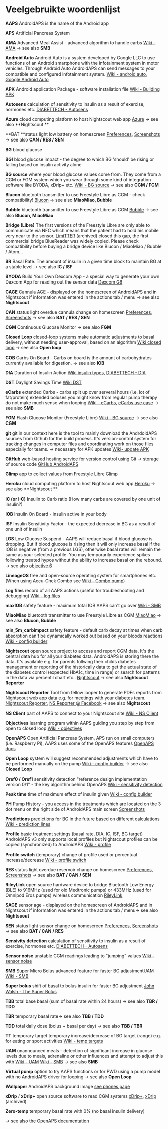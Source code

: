 # Veelgebruikte woordenlijst

**AAPS** AndroidAPS is the name of the Android app

**APS** Artificial Pancreas System

**AMA** Advanced Meal Assist - advanced algorithm to handle carbs [Wiki - AMA](../Usage/Open-APS-features.md#advanced-meal-assist-ama) → see also **SMB**

**Android Auto** Android Auto is a system developed by Google LLC to use functions of an Android smartphone with the infotainment system in motor vehicles. Through Android Auto AndroidAPS can send messages to your compatible and configured infotainment system. [Wiki - android auto](../Usage/Android-auto.md), [Google Android Auto](https://www.android.com/intl/en_en/auto/)

**APK** Android application Package - software installation file [Wiki - Building APK](../Installing-AndroidAPS/building-AAPS.md)

**Autosens** calculation of sensitivity to insulin as a result of exercise, hormones etc. [DIABETTECH - Autosens](https://www.diabettech.com/openaps/what-conclusions-can-we-draw-when-investigating-insulin-sensitivity-using-the-autosens-function-within-openaps-an-n1-study/)

**Azure** cloud computing platform to host Nightscout web app [Azure](https://azure.microsoft.com/) → see also **Nightscout **

**BAT **status light low battery on homescreen [Preferences](../Configuration/Preferences.md#overview), [Screenshots](../Getting-Started/Screenshots.md) → see also **CAN / RES / SEN**

**BG** blood glucose

**BGI** blood glucose impact - the degree to which BG 'should' be rising or falling based on insulin activity alone

**BG source** where your blood glucose values come from. They come from a CGM or FGM system which you wear through some kind of integration software like BYODA, xDrip+ etc. [Wiki - BG source](../Configuration/Config-Builder.md#bg-source) → see also **CGM / FGM**

**Blucon** bluetooth transmitter to use Freestyle Libre as CGM - check compatibility! [Blucon](https://cgm.ambrosiasys.com/) → see also **MiaoMiao, Bubble**

**Bubble** bluetooth transmitter to use Freestyle Libre as CGM [Bubble](https://www.bubblesmartreader.com/) → see also **Blucon, MiaoMiao**

**Bridge (Libre)** The first versions of the Freestyle Libre are only able to communicate via NFC which means that the patient had to hold his mobile very near to the sensor. [LimiTTER](https://github.com/JoernL/LimiTTer) (archived) closed this gap, the first commercial bridge BlueReader was widely copied. Please check compatibility before buying a bridge device like Blucon / MiaoMiao / Bubble / Atom...

**BR** Basal Rate. The amount of insulin in a given time block to maintain BG at a stable level.→ see also **IC / ISF**

**BYODA** Build Your Own Dexcom App - a special way to generate your own Dexcom App for reading out the sensor data [Dexcom G6](../Hardware/DexcomG6.md#if-using-g6-with-build-your-own-dexcom-app)

**CAGE** Cannula AGE - displayed on the homescreen of AndroidAPS and in Nightscout if information was entered in the actions tab / menu → see also **Nightscout**

**CAN** status light overdue cannula change on homescreen [Preferences](../Configuration/Preferences.md#overview), [Screenshots](../Getting-Started/Screenshots.md) → see also **BAT / RES / SEN**

**CGM** Continuous Glucose Monitor → see also **FGM**

**Closed Loop** closed-loop systems make automatic adjustments to basal delivery, without needing user-approval, based on an algorithm [Wiki closed loop](../Configuration/Config-Builder.md#closed-loop) → see also **Open loop**

**COB** Carbs On Board - Carbs on board is the amount of carbohydrates currently available for digestion. → see also **IOB**

**DIA** Duration of Insulin Action [Wiki insulin types](../Configuration/Config-Builder.md#insulin), [DIABETTECH - DIA](https://www.diabettech.com/insulin/why-we-are-regularly-wrong-in-the-duration-of-insulin-action-dia-times-we-use-and-why-it-matters/)

**DST** Daylight Savings Time [Wiki DST](../Usage/Timezone-traveling.md#time-adjustment-daylight-savings-time-dst)

**eCarbs** extended Carbs - carbs split up over serveral hours (i.e. lot of fat/protein) extended boluses you might know from regular pump therapy do not make much sense when looping [Wiki - eCarbs](../Usage/Extended-Carbs.md#extended-carbs-ecarbs), [eCarbs use case](https://adriansloop.blogspot.com/2018/04/page-margin-0.html) → see also **SMB**

**FGM** Flash Glucose Monitor (Freestyle Libre) [Wiki - BG source](../Configuration/BG-Source.md) → see also **CGM**

**git** git in our context here is the tool to mainly download the AndrdoidAPS sources from Github for the build process. It's version-control system for tracking changes in computer files and coordinating work on those files especially for teams. -> necessary for APK updates [Wiki- update APK](../Installing-AndroidAPS/Update-to-new-version.md)

**GitHub** web-based hosting service for version control using Git -> storage of source code [GitHub AndroidAPS](https://github.com/nightscout/AndroidAPS)

**Glimp** app to collect values from Freestyle Libre [Glimp](https://play.google.com/store/apps/details?id=it.ct.glicemia)

**Heroku** cloud computing platform to host Nightscout web app [Heroku](https://www.heroku.com) → see also **Nightscout **

**IC (or I:C)** Insulin to Carb ratio (How many carbs are covered by one unit of insulin?)

**IOB** Insulin On Board - insulin active in your body

**ISF** Insulin Sensitivity Factor - the expected decrease in BG as a result of one unit of insulin

**LGS** Low Glucose Suspend - AAPS will reduce basal if blood glucose is dropping. But if blood glucose is rising then it will only increase basal if the IOB is negative (from a previous LGS), otherwise basal rates will remain the same as your selected profile. You may temporarily experience spikes following treated hypos without the ability to increase basal on the rebound. → see also [objective 6](../Usage/completing-the-objectives.md#objective-6-starting-to-close-the-loop-with-low-glucose-suspend)

**LineageOS** free and open-source operating system for smartphones etc. (When using Accu-Chek Combo see [Wiki - Combo pump](../Configuration/Accu-Chek-Combo-Pump.md#accu-chek-combo-pump))

**Log files** record of all AAPS actions (useful for troubleshooting and debugging) [Wiki - log files](../Usage/Accessing-logfiles.md#accessing-logfiles)

**maxIOB** safety feature - maximum total IOB AAPS can't go over [Wiki - SMB](../Installing-AndroidAPS/Releasenotes.md#settings-to-adjust-when-switching-from-ama-to-smb)

**MiaoMiao** bluetooth transmitter to use Freestyle Libre as CGM [MiaoMiao](https://www.miaomiao.cool/) → see also **Blucon, Bubble**

**min_5m_carbimpact** safety feature - default carb decay at times when carb absorption can't be dynamically worked out based on your bloods reactions [Wiki - config builder](../Configuration/Config-Builder.md#absorption-settings)

**Nightscout** open source project to access and report CGM data. It's the central data hub for all your diabetes data. AndroidAPS is storing there the data. It's available e.g. for parents follwing their childs diabetes management or reporting of the historically data to get the actual state of the diabetes control (expected HbA1c, time in range) or search for patterns in the data via percentil chart etc.. [Nightscout](https://nightscout.github.io/) → see also **Nightscout Reporter**

**Nightscout Reporter** Tool from fellow looper to generate PDFs reports from Nightscout web app data e.g. for meetings with your diabetes team. [Nightscout Reporter](https://nightscout-reporter.zreptil.de), [NS Reporter @ Facebook](https://www.facebook.com/nightrep/) → see also **Nightscout**

**NS Client** part of AAPS to connect to your Nightscout site [Wiki - NS Client](../Usage/Troubleshooting-NSClient.md#troubleshooting-nsclient)

**Objectives** learning program within AAPS guiding you step by step from open to closed loop [Wiki - objectives](../Usage/completing-the-objectives.md)

**OpenAPS** Open Artificial Pancreas System, APS run on small computers (i.e. Raspberry Pi), AAPS uses some of the OpenAPS features [OpenAPS docs](https://openaps.readthedocs.io)

**Open Loop** system will suggest recommended adjustments which have to be performed manually on the pump [Wiki - config builder](../Configuration/Config-Builder.md#loop) → see also **Closed Loop**

**Oref0 / Oref1** sensitivity detection "reference design implementation version 0/1" - the key algorithm behind OpenAPS [Wiki - sensitivity detection](../Configuration/Sensitivity-detection-and-COB.md#sensitivity-detection)

**Peak time** time of maximum effect of insulin given [Wiki - config builder](../Configuration/Config-Builder.md#insulin)

**PH** Pump History - you access in the treatments which are located on the 3 dot menu on the right side of AndroidAPS main screen [Screenshots](../Getting-Started/Screenshots.md#treatment)

**Predictions** predictions for BG in the future based on different calculations [Wiki - prediction lines](../Getting-Started/Screenshots.md#prediction-lines)

**Profile** basic treatment settings (basal rate, DIA, IC, ISF, BG target) AndroidAPS v3 only supports local profiles but Nightscout profiles can be copied (synchronized) to AndroidAPS [Wiki - profile](../Configuration/Config-Builder.md#profile)

**Profile switch** (temporary) change of profile used or percentual increase/decrease [Wiki - profile switch](../Usage/Profiles.md)

**RES** status light overdue reservoir change on homescreen [Preferences](../Configuration/Preferences.md#overview), [Screenshots](../Getting-Started/Screenshots.md) → see also **BAT / CAN / SEN**

**RileyLink** open source hardware device to bridge Bluetooth Low Energy (BLE) to 916MHz (used for old Medtronic pumps) or 433MHz (used for Omnipod Eros pumps) wireless communication [RileyLink](https://getrileylink.org/)

**SAGE** sensor age - displayed on the homescreen of AndroidAPS and in Nightscout if information was entered in the actions tab / menu→ see also **Nightscout**

**SEN** status light sensor change on homescreen [Preferences](../Configuration/Preferences.md#overview), [Screenshots](../Getting-Started/Screenshots.md) → see also **BAT / CAN / RES**

**Sensivity detection** calculation of sensitivity to insulin as a result of exercise, hormones etc. [DIABETTECH - Autosens](https://www.diabettech.com/openaps/what-conclusions-can-we-draw-when-investigating-insulin-sensitivity-using-the-autosens-function-within-openaps-an-n1-study/)

**Sensor noise** unstable CGM readings leading to "jumping" values [Wiki - sensor noise](../Usage/Smoothing-Blood-Glucose-Data.md)

**SMB** Super Micro Bolus advanced feature for faster BG adjustmentUAM [Wiki - SMB](../Usage/Open-APS-features.md#super-micro-bolus-smb)

**Super bolus** shift of basal to bolus insulin for faster BG adjustment [John Walsh - The Super Bolus](https://www.diabetesnet.com/diabetes-technology/blue-skying/super-bolus)

**TBB** total base basal (sum of basal rate within 24 hours) → see also **TBR / TDD**

**TBR** temporary basal rate→ see also **TBB / TDD**

**TDD** total daily dose (bolus + basal per day) → see also **TBB / TBR**

**TT** temporary target temporary increase/decrease of BG target (range) e.g. for eating or sport activities [Wiki - temp targets](../Usage/temptarget.md#temp-targets)

**UAM** unannounced meals - detection of significant increase in glucose levels due to meals, adrenaline or other influences and attempt to adjust this with [Wiki - UAM](../Usage/Open-APS-features.md#enable-uam) [Wiki - SMB](../Usage/Open-APS-features.md#super-micro-bolus-smb) → see also **SMB**

**Virtual pump** option to try AAPS functions or for PWD using a pump model with no AndroidAPS driver for looping → see also **Open Loop**

**Wallpaper** AndroidAPS background image [see phones page](../Getting-Started/Phones.md#phone-background)

**xDrip** / **xDrip+** open source software to read CGM systems [xDrip+](https://jamorham.github.io/#xdrip-plus), [xDrip](https://stephenblackwasalreadytaken.github.io/xDrip/) (archived)

**Zero-temp** temporary basal rate with 0% (no basal insulin delivery)

→ see also [the OpenAPS documentation](https://openaps.readthedocs.io/en/latest/docs/Resources/glossary.html)